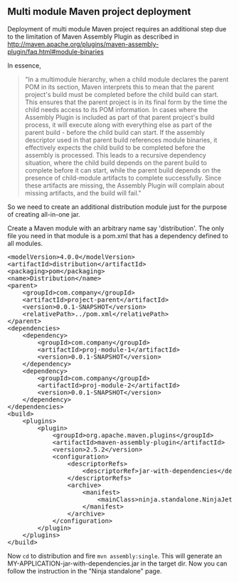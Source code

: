 Multi module Maven project deployment
-------------------------------------
Deployment of multi module Maven project requires an additional step due to the limitation of Maven Assembly Plugin as described in http://maven.apache.org/plugins/maven-assembly-plugin/faq.html#module-binaries

In essence,

> "In a multimodule hierarchy, when a child module declares the parent POM in its section, Maven interprets this to mean that the parent project's build must be completed before the child build can start. This ensures that the parent project is in its final form by the time the child needs access to its POM information. In cases where the Assembly Plugin is included as part of that parent project's build process, it will execute along with everything else as part of the parent build - before the child build can start. If the assembly descriptor used in that parent build references module binaries, it effectively expects the child build to be completed before the assembly is processed. This leads to a recursive dependency situation, where the child build depends on the parent build to complete before it can start, while the parent build depends on the presence of child-module artifacts to complete successfully. Since these artifacts are missing, the Assembly Plugin will complain about missing artifacts, and the build will fail."

So we need to create an additional distribution module just for the purpose of creating all-in-one jar.

Create a Maven module with an arbitrary name say 'distribution'. The only file you need in that module is a pom.xml that has a dependency defined to all modules.

<pre class="prettyprint">
&lt;modelVersion&gt;4.0.0&lt;/modelVersion&gt;
&lt;artifactId&gt;distribution&lt;/artifactId&gt;
&lt;packaging&gt;pom&lt;/packaging&gt;
&lt;name&gt;Distribution&lt;/name&gt;
&lt;parent&gt;
    &lt;groupId&gt;com.company&lt;/groupId&gt;
    &lt;artifactId&gt;project-parent&lt;/artifactId&gt;
    &lt;version&gt;0.0.1-SNAPSHOT&lt;/version&gt;
    &lt;relativePath&gt;../pom.xml&lt;/relativePath&gt;
&lt;/parent&gt;
&lt;dependencies&gt;
    &lt;dependency&gt;
        &lt;groupId&gt;com.company&lt;/groupId&gt;
        &lt;artifactId&gt;proj-module-1&lt;/artifactId&gt;
        &lt;version&gt;0.0.1-SNAPSHOT&lt;/version&gt;
    &lt;/dependency&gt;
    &lt;dependency&gt;
        &lt;groupId&gt;com.company&lt;/groupId&gt;
        &lt;artifactId&gt;proj-module-2&lt;/artifactId&gt;
        &lt;version&gt;0.0.1-SNAPSHOT&lt;/version&gt;
    &lt;/dependency&gt;
&lt;/dependencies&gt;
&lt;build&gt;
    &lt;plugins&gt;
        &lt;plugin&gt;
            &lt;groupId&gt;org.apache.maven.plugins&lt;/groupId&gt;
            &lt;artifactId&gt;maven-assembly-plugin&lt;/artifactId&gt;
            &lt;version&gt;2.5.2&lt;/version&gt;
            &lt;configuration&gt;
                &lt;descriptorRefs&gt;
                    &lt;descriptorRef&gt;jar-with-dependencies&lt;/descriptorRef&gt;
                &lt;/descriptorRefs&gt;
                &lt;archive&gt;
                    &lt;manifest&gt;
                        &lt;mainClass&gt;ninja.standalone.NinjaJetty&lt;/mainClass&gt;
                    &lt;/manifest&gt;
                &lt;/archive&gt;
            &lt;/configuration&gt;
        &lt;/plugin&gt;
    &lt;/plugins&gt;
&lt;/build&gt;
</pre>

Now `cd` to distribution and fire `mvn assembly:single`. This will generate an MY-APPLICATION-jar-with-dependencies.jar in the target dir.
Now you can follow the instruction in the "Ninja standalone" page.
